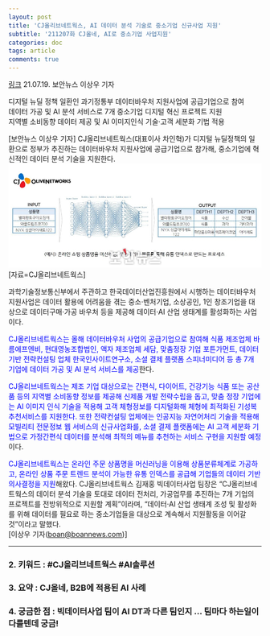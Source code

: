 ```yaml
---
layout: post
title: 'CJ올리브네트웍스, AI 데이터 분석 기술로 중소기업 신규사업 지원'
subtitle: '211207화 CJ올네, AI로 중소기업 사업지원'
categories: doc
tags: article
comments: true
---
```


[링크](https://www.boannews.com/media/view.asp?idx=99173&kind=)
21.07.19. 보안뉴스 이상우 기자   

디지털 뉴딜 정책 일환인 과기정통부 데이터바우처 지원사업에 공급기업으로 참여   
데이터 가공 및 AI 분석 서비스로 7개 중소기업 디지털 혁신 프로젝트 지원   
지역별 소비동향 데이터 제공 및 AI 이미지인식 기술·고객 세분화 기법 적용   

[보안뉴스 이상우 기자] CJ올리브네트웍스(대표이사 차인혁)가 디지털 뉴딜정책의 일환으로 정부가 추진하는 데이터바우처 지원사업에 공급기업으로 참가해, 중소기업에 혁신적인 데이터 분석 기술을 지원한다.   
<img src="/assets/img/211207Tue_CJAI.png">
[자료=CJ올리브네트웍스]

과학기술정보통신부에서 주관하고 한국데이터산업진흥원에서 시행하는 데이터바우처 지원사업은 데이터 활용에 어려움을 겪는 중소·벤처기업, 소상공인, 1인 창조기업을 대상으로 데이터구매·가공 바우처 등을 제공해 데이터·AI 산업 생태계를 활성화하는 사업이다.   

<span style="color:blue">CJ올리브네트웍스는 올해 데이터바우처 사업의 공급기업으로 참여해 식품 제조업체 바름에프엔비, 현대영농조합법인, 액자 제조업체 세담, 맞춤정장 기업 포튼가먼트, 데이터 기반 전략컨설팅 업체 한국인사이트연구소, 소셜 결제 플랫폼 스피너미디어 등 총 7개 기업에 데이터 가공 및 AI 분석 서비스를 제공</span>한다.   

<span style="color:blue">CJ올리브네트웍스는 제조 기업 대상으로는 간편식, 다이어트, 건강기능 식품 또는 공산품 등의 지역별 소비동향 정보를 제공해 신제품 개발 전략수립을 돕고, 맞춤 정장 기업에는 AI 이미지 인식 기술을 적용해 고객 체형정보를 디지털화해 체형에 최적화된 기성복 추천서비스를 지원한다. 또한 전략컨설팅 업체에는 인공지능 자연어처리 기술을 적용해 모빌리티 전문정보 웹 서비스의 신규사업화를, 소셜 결제 플랫폼에는 AI 고객 세분화 기법으로 가정간편식 데이터를 분석해 최적의 메뉴를 추천하는 서비스 구현을 지원할 예정</span>이다.   

<span style="color:blue">CJ올리브네트웍스는 온라인 주문 상품명을 머신러닝을 이용해 상품분류체계로 가공하고, 온라인 상품 주문 트렌드 분석이 가능한 유통 인덱스를 공급해 기업들의 데이터 기반의사결정을 지원</span>해왔다. CJ올리브네트웍스 김재홍 빅데이터사업 팀장은 “CJ올리브네트웍스의 데이터 분석 기술을 토대로 데이터 전처리, 가공업무를 추진하는 7개 기업의 프로젝트를 전방위적으로 지원할 계획”이라며, “데이터·AI 산업 생태계 조성 및 활성화를 위해 데이터를 필요로 하는 중소기업들을 대상으로 계속해서 지원활동을 이어갈 것”이라고 말했다.   
[이상우 기자(boan@boannews.com)]   

* * *

### 2. 키워드 : \#CJ올리브네트웍스 \#AI솔루션
### 3. 요약 : CJ올네, B2B에 적용된 AI 사례
### 4. 궁금한 점 : 빅데이터사업 팀이 AI DT과 다른 팀인지 ... 팀마다 하는일이 다를텐데 궁금!
